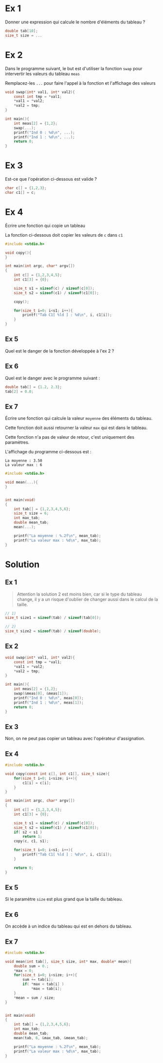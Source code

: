 # Ex 1

Donner une expression qui calcule le nombre d'éléments du tableau ?

```C
double tab[10];
size_t size = ...
```

# Ex 2
Dans le programme suivant, le but est d'utiliser la fonction `swap` pour intervertir les valeurs du 
tableau `meas`

Remplacez-les `...` pour faire l'appel à la fonction et l'affichage des valeurs

```c
void swap(int* val1, int* val2){
    const int tmp = *val1;
    *val1 = *val2;
    *val2 = tmp;
}

int main(){
    int meas[2] = {1,2};
    swap(...);
    printf("Ind 0 : %d\n", ...);
    printf("Ind 1 : %d\n", ...);
    return 0;
}
```

# Ex 3
Est-ce que l'opération ci-dessous est valide ?

```c
char c[] = {1,2,3};
char c1[] = c;
```

# Ex 4
Écrire une fonction qui copie un tableau 

La fonction ci-dessous doit copier les valeurs de `c` dans `c1`

```c
#include <stdio.h>

void copy(){
}

int main(int argc, char* argv[])
{
    int c[] = {1,2,3,4,5};
    int c1[3] = {0};

    size_t s1 = sizeof(c) / sizeof(c[0]);
    size_t s2 = sizeof(c1) / sizeof(c1[0]);

    copy();

    for(size_t i=0; i<s1; i++){
        printf("Tab C1[ %ld ] : %d\n", i, c1[i]);
    }
}
```

## Ex 5

Quel est le danger de la fonction développée à l'ex 2 ?

## Ex 6

Quel est le danger avec le programme suivant :

```c
double tab[] = {1.2, 2.3};
tab[2] = 0.0;
```

## Ex 7

Écrire une fonction qui calcule la valeur `moyenne` des éléments du tableau. 

Cette fonction doit aussi retourner la valeur `max` qui est dans le tableau. 

Cette fonction n'a pas de valeur de retour, c'est uniquement des paramètres.

L'affichage du programme ci-dessous est :

```console
La moyenne : 3.50
La valeur max : 6
```

```c
#include <stdio.h>

void mean(...){
}


int main(void)
{
    int tab[] = {1,2,3,4,5,6};
    size_t size = 6;
    int max_tab;
    double mean_tab;
    mean(...);

    printf("La moyenne : %.2f\n", mean_tab);
    printf("La valeur max : %d\n", max_tab);
}
```

# Solution

## Ex 1

> Attention la solution 2 est moins bien, car si le type du tableau change, il y a un risque d'oublier de changer aussi dans le calcul de la taille.

```c
// 1) 
size_t size1 = sizeof(tab) / sizeof(tab[0]);

// 2) 
size_t size2 = sizeof(tab) / sizeof(double);
```

## Ex 2
```c
void swap(int* val1, int* val2){
    const int tmp = *val1;
    *val1 = *val2;
    *val2 = tmp;
}

int main(){
    int meas[2] = {1,2};
    swap(&meas[0], &meas[1]);
    printf("Ind 0 : %d\n", meas[0]);
    printf("Ind 1 : %d\n", meas[1]);
    return 0;
}
```

## Ex 3
Non, on ne peut pas copier un tableau avec l'opérateur d'assignation.

## Ex 4

```c
#include <stdio.h>

void copy(const int c[], int c1[], size_t size){
    for(size_t i=0; i<size; i++){
        c1[i] = c[i];
    }
}

int main(int argc, char* argv[])
{
    int c[] = {1,2,3,4,5};
    int c1[3] = {0};

    size_t s1 = sizeof(c) / sizeof(c[0]);
    size_t s2 = sizeof(c1) / sizeof(c1[0]);
    if( s2 < s1 )
        return 1;
    copy(c, c1, s1);

    for(size_t i=0; i<s1; i++){
        printf("Tab C1[ %ld ] : %d\n", i, c1[i]);
    }

    return 0;
}
```

## Ex 5

Si le paramètre `size` est plus grand que la taille du tableau.

## Ex 6
On accède à un indice du tableau qui est en dehors du tableau.

## Ex 7
```c
#include <stdio.h>

void mean(int tab[], size_t size, int* max, double* mean){
    double sum = 0.;
    *max = 0;
    for(size_t i=0; i<size; i++){
        sum += tab[i];
        if( *max < tab[i] )
            *max = tab[i];
    }
    *mean = sum / size;
}


int main(void)
{
    int tab[] = {1,2,3,4,5,6};
    int max_tab;
    double mean_tab;
    mean(tab, 6, &max_tab, &mean_tab);

    printf("La moyenne : %.2f\n", mean_tab);
    printf("La valeur max : %d\n", max_tab);
}
```